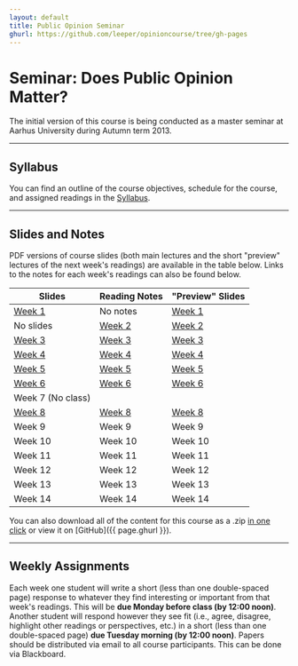 ```yaml
---
layout: default
title: Public Opinion Seminar
ghurl: https://github.com/leeper/opinioncourse/tree/gh-pages
---
```


# Seminar: Does Public Opinion Matter? #

The initial version of this course is being conducted as a master seminar at Aarhus University during Autumn term 2013.

---
## Syllabus ##

You can find an outline of the course objectives, schedule for the course, and assigned readings in the [Syllabus](Syllabus.pdf).


---
## Slides and Notes ##

PDF versions of course slides (both main lectures and the short "preview" lectures of the next week's readings) are available in the table below. Links to the notes for each week's readings can also be found below.


| Slides                          | Reading Notes             | "Preview" Slides                |
| ------------------------------- | ------------------------- | ------------------------------- |
| [Week 1](Slides/Lecture1-1.pdf) | No notes                  | [Week 1](Slides/Lecture1-2.pdf) |
| No slides                       | [Week 2](Notes/Week2)  | [Week 2](Slides/Lecture2-2.pdf) |
| [Week 3](Slides/Lecture3-1.pdf) | [Week 3](Notes/Week3)  | [Week 3](Slides/Lecture3-2.pdf) |
| [Week 4](Slides/Lecture4-1.pdf) | [Week 4](Notes/Week4)  | [Week 4](Slides/Lecture4-2.pdf) |
| [Week 5](Slides/Lecture5-1.pdf) | [Week 5](Notes/Week5)  | [Week 5](Slides/Lecture5-2.pdf) |
| [Week 6](Slides/Lecture6-1.pdf) | [Week 6](Notes/Week6)  | [Week 6](Slides/Lecture6-2.pdf) |
| Week 7 (No class) | | |
| [Week 8](Slides/Lecture8-1.pdf) | [Week 8](Notes/Week8)  | [Week 8](Slides/Lecture8-2.pdf) |
| Week 9 | Week 9 | Week 9 |
| Week 10 | Week 10 | Week 10 |
| Week 11 | Week 11 | Week 11 |
| Week 12 | Week 12 | Week 12 |
| Week 13 | Week 13 | Week 13 |
| Week 14 | Week 14 | Week 14 |
<!--
| [Week 9](Slides/Lecture9-1.pdf) | [Week 9](Notes/Week9)  | [Week 9](Slides/Lecture9-2.pdf) |
| [Week 10](Slides/Lecture10-1.pdf) | [Week 10](Notes/Week10)  | [Week 10](Slides/Lecture10-2.pdf) |
| [Week 11](Slides/Lecture11-1.pdf) | [Week 11](Notes/Week11)  | [Week 11](Slides/Lecture11-2.pdf) |
| [Week 12](Slides/Lecture12-1.pdf) | [Week 12](Notes/Week12)  | [Week 12](Slides/Lecture12-2.pdf) |
| [Week 13](Slides/Lecture13-1.pdf) | [Week 13](Notes/Week13)  | [Week 13](Slides/Lecture13-2.pdf) |
| [Week 14](Slides/Lecture14-1.pdf) | [Week 14](Notes/Week14)  | n/a |
-->

You can also download all of the content for this course as a .zip [in one click](https://github.com/leeper/opinioncourse/archive/gh-pages.zip) or view it on [GitHub]({{ page.ghurl }}).

---
## Weekly Assignments ##

Each week one student will write a short (less than one double-spaced page) response to whatever they find interesting or important from that week's readings. This will be **due Monday before class (by 12:00 noon)**. Another student will respond however they see fit (i.e., agree, disagree, highlight other readings or perspectives, etc.) in a short (less than one double-spaced page) **due Tuesday morning (by 12:00 noon)**. Papers should be distributed via email to all course participants. This can be done via Blackboard.

